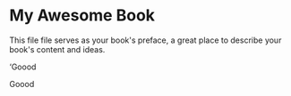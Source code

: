 # My Awesome Book

This file file serves as your book's preface, a great place to describe your book's content and ideas.

‘Goood

Goood

